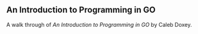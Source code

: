 ## An Introduction to Programming in GO

A walk through of *An Introduction to Programming in GO* by Caleb Doxey.


